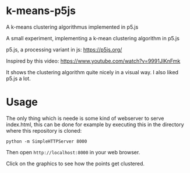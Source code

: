 # k-means-p5js
A k-means clustering algorithmus implemented in p5.js

A small experiment, implementing a k-mean clustering algorithm in p5.js

p5.js, a processing variant in js: https://p5js.org/

Inspired by this video: https://www.youtube.com/watch?v=9991JlKnFmk

It shows the clustering algorithm quite nicely in a visual way. I also liked p5.js a lot.

# Usage
The only thing which is neede is some kind of webserver to serve index.html, this can be done for example by executing this in the directory where this repository is cloned:

`python -m SimpleHTTPServer 8000`

Then open `http://localhost:8000` in your web browser.

Click on the graphics to see how the points get clustered.
